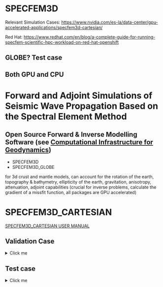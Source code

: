 # SPECFEM3D 

Relevant Simulation Cases: https://www.nvidia.com/es-la/data-center/gpu-accelerated-applications/specfem3d-cartesian/

Red Hat: https://www.redhat.com/en/blog/a-complete-guide-for-running-specfem-scientific-hpc-workload-on-red-hat-openshift

## GLOBE? Test case 

## Both GPU and CPU 



# Forward and Adjoint Simulations of Seismic Wave Propagation Based on the Spectral Element Method


## Open Source Forward & Inverse Modelling Software (see [Computational Infrastructure for Geodynamics](www.geodynamics.org))

- SPECFEM3D 
- SPECFEM3D_GLOBE

for 3d crust and mantle models, can account for the rotation of the earth, topography & bathymetry, ellipticity of the earth, gravitation, anisotropy, attenuation, adjoint capabilities (crucial for inverse problems, calculate the gradient of a missfit function, all packages are GPU accelerated)




# SPECFEM3D_CARTESIAN 

[SPECFEM3D_CARTESIAN USER MANUAL](https://specfem3d.readthedocs.io/en/latest/)

## Validation Case 

<details>
  <summary>Click me</summary>

### Some example

- Some description about the example. The example will be used as a validation test of the installation by comparing ...

#### Leonardo 

<details>
  <summary>Click me</summary>

**Baremetal**

```shell
reframe \
    -C power-capping/configuration/leonardo.py \
    -c power-capping/applications/specfem3d_cartesian/specfem3d.py \
    --prefix $SCRATCH/REFRAME-SPECFEM-BAREMETAL \
    --keep-stage-files \
    --dont-restage \
    --performance-report \
    -J qos=normal \
    -J account=cin_staff \
    -p openmpi-gcc \
    -n specfem3d_small \
    -S specfem3d_small.execution_mode=baremetal \
    -lC
```

**Container**

```shell
reframe \
    -C power-capping/configuration/leonardo.py \
    -c power-capping/applications/specfem3d_cartesian/specfem3d.py \
    --prefix $SCRATCH/REFRAME-SPECFEM-CONTAINER \
    --keep-stage-files \
    --dont-restage \
    --performance-report \
    -p openmpi-gcc \
    -J qos=normal \
    -J account=cin_staff \
    -n specfem3d_small \
    -S specfem3d_small.execution_mode=container \
    -S specfem3d_small.image=$SCRATCH/POWER_CAPPING/SIF_IMAGES/specfem3d_cartesian.sif \
    --dry-run
```

</details>

#### Thea

<details>
  <summary>Click me</summary>

**Baremetal**

```shell
reframe \
    -C power-capping/configuration/thea.py \
    -c power-capping/applications/specfem3d_cartesian/specfem3d.py \
    --prefix $SCRATCH_FAST/REFRAME-SPECFEM-BAREMETAL \
    --keep-stage-files \
    --dont-restage \
    --performance-report \
    -p openmpi-gcc \
    -n specfem3d_small \
    -S specfem3d_small.execution_mode=baremetal \
    -lC
```

**Container**

```shell
reframe \
    -C power-capping/configuration/thea.py \
    -c power-capping/applications/specfem3d_cartesian/specfem3d.py \
    --prefix $SCRATCH_FAST/REFRAME-SPECFEM-CONTAINER \
    --keep-stage-files \
    --dont-restage \
    --performance-report \
    -p openmpi-gcc \
    -n specfem3d_small \
    -S specfem3d_small.execution_mode=container \
    -S specfem3d_small.image=$SCRATCH_FAST/SIF_IMAGES/specfem3d_cartesian.sif \
    -lC
```

</details>

</details>


## Test case


<details>
  <summary>Click me</summary>

soon, waiting data from developers

  </details>